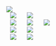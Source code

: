 <img src="https://capsule-render.vercel.app/api?type=Wave&color=auto&height=300&section=header&text=JeongHo Park&color=black&fontSize=50" />




<div>
<img src="https://img.shields.io/badge/Java-fffff0?style=flat-square&logo=Java&logoColor=red" style="height : auto; margin-left : 10px; margin-right : 10px;"/></a>&nbsp;
<img src="https://img.shields.io/badge/Python-fffff0?style=flat-square&logo=Python&logoColor=#008d62" style="height : auto; margin-left : 10px; margin-right : 10px;"/></a>&nbsp;
</br>
<img src="https://img.shields.io/badge/HTML5-E34F26?style=flat-square&logo=HTML5&logoColor=white" style="height : auto; margin-left : 10px; margin-right : 10px;"/></a>&nbsp;
<img src="https://img.shields.io/badge/CSS3-1572B6?style=flat-square&logo=CSS3&logoColor=white" style="height : auto; margin-left : 10px; margin-right : 10px;"/></a>&nbsp;
<img src="https://img.shields.io/badge/JavaScript-F7DF1E?style=flat-square&logo=JavaScript&logoColor=white" style="height : auto; margin-left : 10px; margin-right : 10px;"/></a>&nbsp;
</br>
<img src="https://img.shields.io/badge/JQuery-4479A1?style=flat-square&logo=JQuery&logoColor=white" style="height : auto; margin-left : 10px; margin-right : 10px;"/></a>&nbsp;
<img src="https://img.shields.io/badge/Ajax-4479A1?style=flat-square&logo=Ajax&logoColor=white" style="height : auto; margin-left : 10px; margin-right : 10px;"/></a>&nbsp;
</br>
<img src="https://img.shields.io/badge/Git-black?style=flat-square&logo=Git&logoColor=red" style="height : auto; margin-left : 10px; margin-right : 10px;"/></a>&nbsp;
<img src="https://img.shields.io/badge/Github-black?style=flat-square&logo=Github&logoColor=red" style="height : auto; margin-left : 10px; margin-right : 10px;"/></a>&nbsp;
</br>
